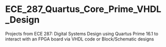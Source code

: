 # ECE_287_Quartus_Core_Prime_VHDL_Design
Projects from ECE 287: Digital Systems Design using Quartus Prime 16.1 to interact with an FPGA board via VHDL code or Block/Schematic designs

